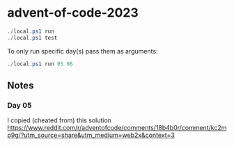 # advent-of-code-2023

```powershell
./local.ps1 run
./local.ps1 test
```

To only run specific day(s) pass them as arguments:

```powershell
./local.ps1 run 05 06
```

## Notes

### Day 05

I copied (cheated from) this solution https://www.reddit.com/r/adventofcode/comments/18b4b0r/comment/kc2mp9g/?utm_source=share&utm_medium=web2x&context=3
